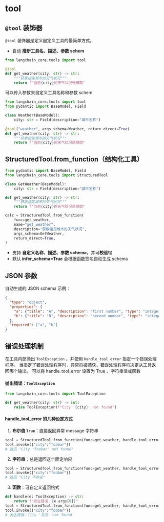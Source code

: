 # tool

## `@tool` 装饰器

`@tool`  装饰器是定义⾃定义⼯具的最简单⽅式。

- 自动 **推断工具名、描述、参数 schem**

```python
from langchain_core.tools import tool

@tool
def get_weather(city: str) -> str:
  	"""获取指定城市的天气状况"""
  	return f"当前{city}的天气状况是晴朗"
```

可以传入参数来自定义工具名称和参数 schem

```python
from langchain_core.tools import tool
from pydantic import BaseModel, Field

class Weather(BaseModel):
  	city: str = Field(description="城市名称")
    
@tool("weather", args_schema=Weather, return_direct=True)
def get_weather(city: str) -> str:
  	"""获取指定城市的天气状况"""
  	return f"当前{city}的天气状况是晴朗"
```

## StructuredTool.from_function（结构化工具）

```python
from pydantic import BaseModel, Field
from langchain_core.tools import StructuredTool

class GetWeather(BaseModel):
    city: str = Field(description="城市名称")

def get_weather(city: str) -> str:
    """获取指定城市的天气状况"""
    return f"当前{city}的天气状况是晴朗"

calc = StructuredTool.from_function(
    func=get_weather,
    name="get_weather",
    description="获取指定城市的天气状况",
    args_schema=GetWeather,
    return_direct=True,
)
```

- 支持 **自定义名称、描述、参数 schema**，并可**校验**输
- 默认 **infer_schema=True** 会根据函数签名自动生成 schema

## JSON 参数

自动生成的 JSON schema 示例：

```json
{
  "type": "object",
  "properties": {
    "a": {"title": "A", "description": "first number", "type": "integer"},
    "b": {"title": "B", "description": "second number", "type": "integer"}
  },
  "required": ["a", "b"]
}
```

## 错误处理机制

在⼯具内部抛出 `ToolException` ，并使⽤ `handle_tool_error` 指定⼀个错误处理程序。 当指定了错误处理程序时，异常将被捕获，错误处理程序将决定从⼯具返回哪个输出。 可以将 handle_tool_error 设置为 True 、字符串值或函数

#### 抛出错误：`ToolException`

```python
from langchain_core.tools import ToolException

def get_weather(city: str) -> int:
    raise ToolException(f"City '{city}' not found")
```

#### handle_tool_error 的几种设定方式

1. **布尔值 `True`**：直接返回异常 message 字符串

```python
tool = StructuredTool.from_function(func=get_weather, handle_tool_error=True)
tool.invoke({"city":"foobar"})
# 返回 "City 'foobar' not found"
```

2. **字符串**：总是返回这个固定响应

```python
tool = StructuredTool.from_function(func=get_weather, handle_tool_error="City 不存在")
tool.invoke({"city":"foobar"})
# 返回 "City 不存在"
```

3. **函数**：可自定义返回格式

```python
def handle(e: ToolException) -> str:
    return f"发生错误：{e.args[0]}"
tool = StructuredTool.from_function(func=get_weather, handle_tool_error=handle)
tool.invoke({"city":"foobar"})
# 发生错误：City '北京' not found
```

